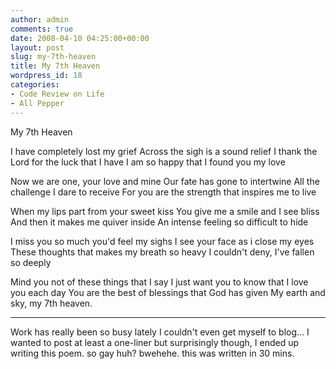 ```yaml
---
author: admin
comments: true
date: 2008-04-10 04:25:00+00:00
layout: post
slug: my-7th-heaven
title: My 7th Heaven
wordpress_id: 18
categories:
- Code Review on Life
- All Pepper
---
```


My 7th Heaven

I have completely lost my grief
Across the sigh is a sound relief
I thank the Lord for the luck that I have
I am so happy that I found you my love

Now we are one, your love and mine
Our fate has gone to intertwine
All the challenge I dare to receive
For you are the strength that inspires me to live

When my lips part from your sweet kiss
You give me a smile and I see bliss
And then it makes me quiver inside
An intense feeling so difficult to hide

I miss you so much you'd feel my sighs
I see your face as i close my eyes
These thoughts that makes my breath so heavy
I couldn't deny, I've fallen so deeply

Mind you not of these things that I say
I just want you to know that I love you each day
You are the best of blessings that God has given
My earth and sky, my 7th heaven.

---

Work has really been so busy lately I couldn't even get myself to blog... I wanted to post at least a one-liner but surprisingly though, I ended up writing this poem. so gay huh? bwehehe. this was written in 30 mins.
